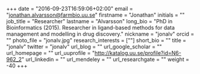+++
date = "2016-09-23T16:59:06+02:00"
email = "jonathan.alvarsson@farmbio.uu.se"
firstname = "Jonathan"
initials = ""
job_title = "Researcher"
lastname = "Alvarsson"
long_bio = "PhD in Bioinformatics (2015). Researcher in ligand-based methods for data management and modelling in drug discovery."
nickname = "jonalv"
orcid = ""
photo_file = "jonalv.jpg"
research_interests = [""]
short_bio = ""
title = "jonalv"
twitter = "jonalv"
url_blog = ""
url_google_scholar = ""
url_homepage = ""
url_uuprofile = "http://katalog.uu.se/profile?id=N6-962_2"
url_linkedin = ""
url_mendeley = ""
url_researchgate = ""
weight = -40
+++

